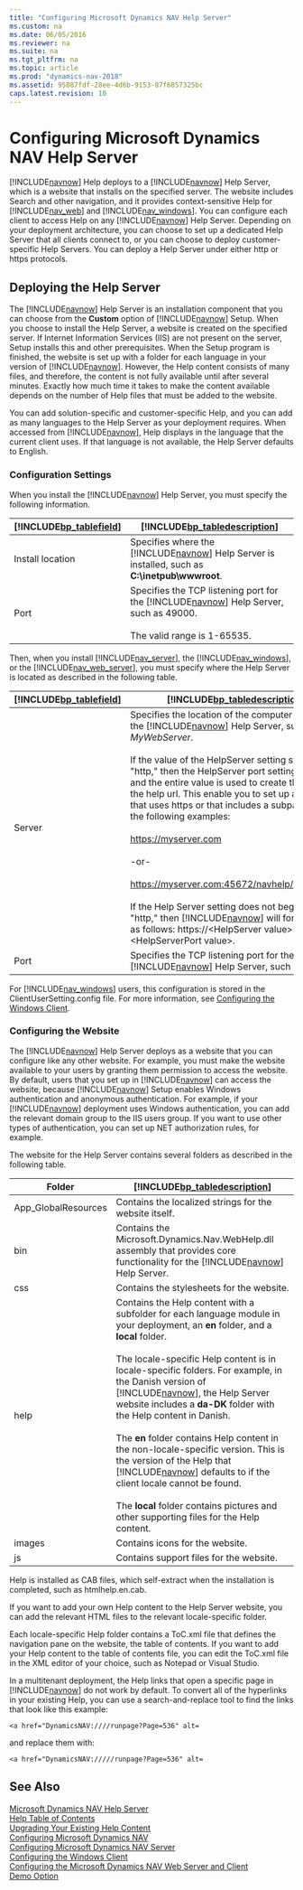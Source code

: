 ```yaml
---
title: "Configuring Microsoft Dynamics NAV Help Server"
ms.custom: na
ms.date: 06/05/2016
ms.reviewer: na
ms.suite: na
ms.tgt_pltfrm: na
ms.topic: article
ms.prod: "dynamics-nav-2018"
ms.assetid: 95087fdf-28ee-4d6b-9153-87f6857325bc
caps.latest.revision: 10
---
```

# Configuring Microsoft Dynamics NAV Help Server
[!INCLUDE[navnow](includes/navnow_md.md)] Help deploys to a [!INCLUDE[navnow](includes/navnow_md.md)] Help Server, which is a website that installs on the specified server. The website includes Search and other navigation, and it provides context-sensitive Help for [!INCLUDE[nav_web](includes/nav_web_md.md)] and [!INCLUDE[nav_windows](includes/nav_windows_md.md)]. You can configure each client to access Help on any [!INCLUDE[navnow](includes/navnow_md.md)] Help Server. Depending on your deployment architecture, you can choose to set up a dedicated Help Server that all clients connect to, or you can choose to deploy customer-specific Help Servers. You can deploy a Help Server under either http or https protocols.  
  
## Deploying the Help Server  
 The [!INCLUDE[navnow](includes/navnow_md.md)] Help Server is an installation component that you can choose from the **Custom** option of [!INCLUDE[navnow](includes/navnow_md.md)] Setup. When you choose to install the Help Server, a website is created on the specified server. If Internet Information Services \(IIS\) are not present on the server, Setup installs this and other prerequisites. When the Setup program is finished, the website is set up with a folder for each language in your version of [!INCLUDE[navnow](includes/navnow_md.md)]. However, the Help content consists of many files, and therefore, the content is not fully available until after several minutes. Exactly how much time it takes to make the content available depends on the number of Help files that must be added to the website.  
  
 You can add solution-specific and customer-specific Help, and you can add as many languages to the Help Server as your deployment requires. When accessed from [!INCLUDE[navnow](includes/navnow_md.md)], Help displays in the language that the current client uses. If that language is not available, the Help Server defaults to English.  
  
### Configuration Settings  
 When you install the [!INCLUDE[navnow](includes/navnow_md.md)] Help Server, you must specify the following information.  
  
|[!INCLUDE[bp_tablefield](includes/bp_tablefield_md.md)]|[!INCLUDE[bp_tabledescription](includes/bp_tabledescription_md.md)]|  
|---------------------------------|---------------------------------------|  
|Install location|Specifies where the [!INCLUDE[navnow](includes/navnow_md.md)] Help Server is installed, such as **C:\\inetpub\\wwwroot**.|  
|Port|Specifies the TCP listening port for the [!INCLUDE[navnow](includes/navnow_md.md)] Help Server, such as 49000.<br /><br /> The valid range is 1-65535.|  
  
 Then, when you install [!INCLUDE[nav_server](includes/nav_server_md.md)], the [!INCLUDE[nav_windows](includes/nav_windows_md.md)], or the [!INCLUDE[nav_web_server](includes/nav_web_server_md.md)], you must specify where the Help Server is located as described in the following table.  
  
|[!INCLUDE[bp_tablefield](includes/bp_tablefield_md.md)]|[!INCLUDE[bp_tabledescription](includes/bp_tabledescription_md.md)]|  
|---------------------------------|---------------------------------------|  
|Server|Specifies the location of the computer that hosts the [!INCLUDE[navnow](includes/navnow_md.md)] Help Server, such as *MyWebServer*.<br /><br /> If the value of the HelpServer setting starts with "http," then the HelpServer port setting is ignored and the entire value is used to create the base of the help url. This enable you to set up a server that uses https or that includes a subpath, as in the following examples:<br /><br /> https://myserver.com<br /><br /> -or-<br /><br /> https://myserver.com:45672/navhelp/financeapp<br /><br /> If the Help Server setting does not begin with "http," then [!INCLUDE[navnow](includes/navnow_md.md)] will format the url as follows: https://\<HelpServer value>:\<HelpServerPort value>.|  
|Port|Specifies the TCP listening port for the [!INCLUDE[navnow](includes/navnow_md.md)] Help Server, such as 49000.|  
  
 For [!INCLUDE[nav_windows](includes/nav_windows_md.md)] users, this configuration is stored in the ClientUserSetting.config file. For more information, see [Configuring the Windows Client](Configuring-the-Windows-Client.md).  
  
### Configuring the Website  
 The [!INCLUDE[navnow](includes/navnow_md.md)] Help Server deploys as a website that you can configure like any other website. For example, you must make the website available to your users by granting them permission to access the website. By default, users that you set up in [!INCLUDE[navnow](includes/navnow_md.md)] can access the website, because [!INCLUDE[navnow](includes/navnow_md.md)] Setup enables Windows authentication and anonymous authentication. For example, if your [!INCLUDE[navnow](includes/navnow_md.md)] deployment uses Windows authentication, you can add the relevant domain group to the IIS users group. If you want to use other types of authentication, you can set up NET authorization rules, for example.  
  
 The website for the Help Server contains several folders as described in the following table.  
  
|Folder|[!INCLUDE[bp_tabledescription](includes/bp_tabledescription_md.md)]|  
|------------|---------------------------------------|  
|App\_GlobalResources|Contains the localized strings for the website itself.|  
|bin|Contains the Microsoft.Dynamics.Nav.WebHelp.dll assembly that provides core functionality for the [!INCLUDE[navnow](includes/navnow_md.md)] Help Server.|  
|css|Contains the stylesheets for the website.|  
|help|Contains the Help content with a subfolder for each language module in your deployment, an **en** folder, and a **local** folder.<br /><br /> The locale-specific Help content is in locale-specific folders. For example, in the Danish version of [!INCLUDE[navnow](includes/navnow_md.md)], the Help Server website includes a **da-DK** folder with the Help content in Danish.<br /><br /> The **en** folder contains Help content in the non-locale-specific version. This is the version of the Help that [!INCLUDE[navnow](includes/navnow_md.md)] defaults to if the client locale cannot be found.<br /><br /> The **local** folder contains pictures and other supporting files for the Help content.|  
|images|Contains icons for the website.|  
|js|Contains support files for the website.|  
  
 Help is installed as CAB files, which self-extract when the installation is completed, such as htmlhelp.en.cab.  
  
 If you want to add your own Help content to the Help Server website, you can add the relevant HTML files to the relevant locale-specific folder.  
  
 Each locale-specific Help folder contains a ToC.xml file that defines the navigation pane on the website, the table of contents. If you want to add your Help content to the table of contents file, you can edit the ToC.xml file in the XML editor of your choice, such as Notepad or Visual Studio.  
  
 In a multitenant deployment, the Help links that open a specific page in [!INCLUDE[navnow](includes/navnow_md.md)] do not work by default. To convert all of the hyperlinks in your existing Help, you can use a search-and-replace tool to find the links that look like this example:  
  
```  
<a href="DynamicsNAV:////runpage?Page=536" alt=  
```  
  
 and replace them with:  
  
```  
<a href="DynamicsNAV://///runpage?Page=536" alt=  
```  
  
## See Also  
 [Microsoft Dynamics NAV Help Server](Microsoft-Dynamics-NAV-Help-Server.md)   
 [Help Table of Contents](Help-Table-of-Contents.md)   
 [Upgrading Your Existing Help Content](Upgrading-Your-Existing-Help-Content.md)   
 [Configuring Microsoft Dynamics NAV](Configuring-Microsoft-Dynamics-NAV.md)   
 [Configuring Microsoft Dynamics NAV Server](Configuring-Microsoft-Dynamics-NAV-Server.md)   
 [Configuring the Windows Client](Configuring-the-Windows-Client.md)   
 [Configuring the Microsoft Dynamics NAV Web Server and Client](Configuring-the-Microsoft-Dynamics-NAV-Web-Server-and-Client.md)   
 [Demo Option](Demo-Option.md)